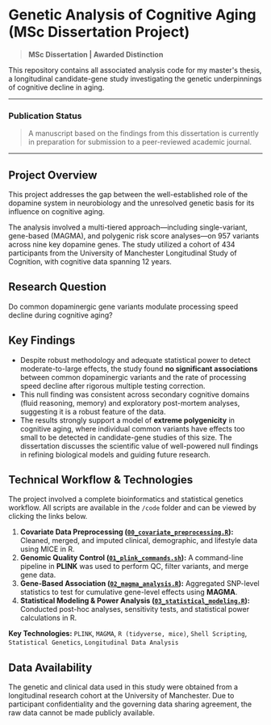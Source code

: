 # Genetic Analysis of Cognitive Aging (MSc Dissertation Project)

> **MSc Dissertation | Awarded Distinction**

This repository contains all associated analysis code for my master's thesis, a longitudinal candidate-gene study investigating the genetic underpinnings of cognitive decline in aging.

---

### **Publication Status**

> A manuscript based on the findings from this dissertation is currently in preparation for submission to a peer-reviewed academic journal.

---

## Project Overview

This project addresses the gap between the well-established role of the dopamine system in neurobiology and the unresolved genetic basis for its influence on cognitive aging.

The analysis involved a multi-tiered approach—including single-variant, gene-based (MAGMA), and polygenic risk score analyses—on 957 variants across nine key dopamine genes. The study utilized a cohort of 434 participants from the University of Manchester Longitudinal Study of Cognition, with cognitive data spanning 12 years.

## Research Question

Do common dopaminergic gene variants modulate processing speed decline during cognitive aging?

## Key Findings

-   Despite robust methodology and adequate statistical power to detect moderate-to-large effects, the study found **no significant associations** between common dopaminergic variants and the rate of processing speed decline after rigorous multiple testing correction.
-   This null finding was consistent across secondary cognitive domains (fluid reasoning, memory) and exploratory post-mortem analyses, suggesting it is a robust feature of the data.
-   The results strongly support a model of **extreme polygenicity** in cognitive aging, where individual common variants have effects too small to be detected in candidate-gene studies of this size. The dissertation discusses the scientific value of well-powered null findings in refining biological models and guiding future research.

## Technical Workflow & Technologies

The project involved a complete bioinformatics and statistical genetics workflow. All scripts are available in the `/code` folder and can be viewed by clicking the links below.

1.  **Covariate Data Preprocessing ([`00_covariate_preprocessing.R`](code/00_covariate_preprocessing.R)):** Cleaned, merged, and imputed clinical, demographic, and lifestyle data using MICE in R.
2.  **Genomic Quality Control ([`01_plink_commands.sh`](code/01_plink_commands.sh)):** A command-line pipeline in **PLINK** was used to perform QC, filter variants, and merge gene data.
3.  **Gene-Based Association ([`02_magma_analysis.R`](code/02_magma_analysis.R)):** Aggregated SNP-level statistics to test for cumulative gene-level effects using **MAGMA**.
4.  **Statistical Modeling & Power Analysis ([`03_statistical_modeling.R`](code/03_statistical_modeling.R)):** Conducted post-hoc analyses, sensitivity tests, and statistical power calculations in R.

**Key Technologies:** `PLINK`, `MAGMA`, `R (tidyverse, mice)`, `Shell Scripting`, `Statistical Genetics`, `Longitudinal Data Analysis`

## Data Availability

The genetic and clinical data used in this study were obtained from a longitudinal research cohort at the University of Manchester. Due to participant confidentiality and the governing data sharing agreement, the raw data cannot be made publicly available.
